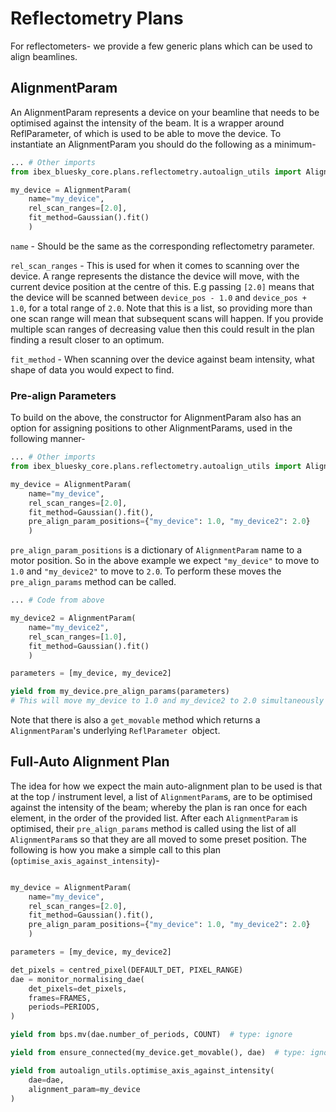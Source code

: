 # Reflectometry Plans

For reflectometers- we provide a few generic plans which can be used to align beamlines.

## AlignmentParam

An AlignmentParam represents a device on your beamline that needs to be optimised against the intensity of the beam. It is a wrapper around ReflParameter, of which is used to be able to move the device. To instantiate an AlignmentParam you should do the following as a minimum-

```python
... # Other imports
from ibex_bluesky_core.plans.reflectometry.autoalign_utils import AlignmentParam

my_device = AlignmentParam(
    name="my_device",
    rel_scan_ranges=[2.0],
    fit_method=Gaussian().fit()
    )
```

`name` - Should be the same as the corresponding reflectometry parameter.

`rel_scan_ranges` - This is used for when it comes to scanning over the device. A range represents the distance the device will move, with the current device position at the centre of this. E.g passing `[2.0]` means that the device will be scanned between `device_pos - 1.0` and `device_pos + 1.0`, for a total range of `2.0`. Note that this is a list, so providing more than one scan range will mean that subsequent scans will happen. If you provide multiple scan ranges of decreasing value then this could result in the plan finding a result closer to an optimum.

`fit_method` - When scanning over the device against beam intensity, what shape of data you would expect to find.

### Pre-align Parameters

To build on the above, the constructor for AlignmentParam also has an option for assigning positions to other AlignmentParams, used in the following manner-

```python
... # Other imports
from ibex_bluesky_core.plans.reflectometry.autoalign_utils import AlignmentParam

my_device = AlignmentParam(
    name="my_device",
    rel_scan_ranges=[2.0],
    fit_method=Gaussian().fit(),
    pre_align_param_positions={"my_device": 1.0, "my_device2": 2.0}
    )
```

`pre_align_param_positions` is a dictionary of `AlignmentParam` name to a motor position. So in the above example we expect `"my_device"` to move to `1.0` and `"my_device2"` to move to `2.0`. To perform these moves the `pre_align_params` method can be called.

```python
... # Code from above

my_device2 = AlignmentParam(
    name="my_device2",
    rel_scan_ranges=[1.0],
    fit_method=Gaussian().fit()
    )

parameters = [my_device, my_device2]

yield from my_device.pre_align_params(parameters)
# This will move my_device to 1.0 and my_device2 to 2.0 simultaneously

```

Note that there is also a `get_movable` method which returns a `AlignmentParam`'s underlying `ReflParameter `object.

## Full-Auto Alignment Plan

The idea for how we expect the main auto-alignment plan to be used is that at the top / instrument level, a list of `AlignmentParam`s, are to be optimised against the intensity of the beam; whereby the plan is ran once for each element, in the order of the provided list. After each `AlignmentParam` is optimised, their `pre_align_params` method is called using the list of all `AlignmentParam`s so that they are all moved to some preset position. The following is how you make a simple call to this plan (`optimise_axis_against_intensity`)-

```python

my_device = AlignmentParam(
    name="my_device",
    rel_scan_ranges=[2.0],
    fit_method=Gaussian().fit(),
    pre_align_param_positions={"my_device": 1.0, "my_device2": 2.0}
    )

parameters = [my_device, my_device2]

det_pixels = centred_pixel(DEFAULT_DET, PIXEL_RANGE)
dae = monitor_normalising_dae(
    det_pixels=det_pixels,
    frames=FRAMES,
    periods=PERIODS,
)

yield from bps.mv(dae.number_of_periods, COUNT)  # type: ignore

yield from ensure_connected(my_device.get_movable(), dae)  # type: ignore

yield from autoalign_utils.optimise_axis_against_intensity(
    dae=dae,
    alignment_param=my_device
)

```
